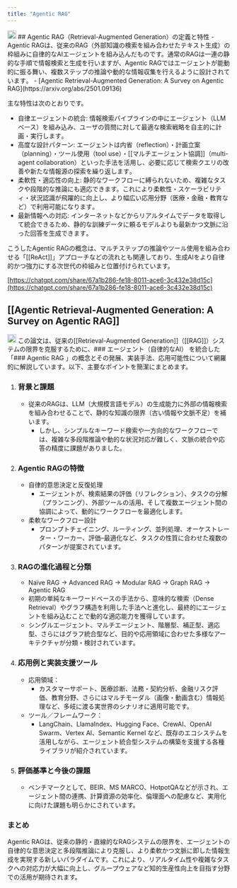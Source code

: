 ```yaml
---
title: "Agentic RAG"
---
```


<img src='https://scrapbox.io/api/pages/nishio/DR/icon' alt='DR.icon' height="19.5"/>
## Agentic RAG（Retrieval-Augmented Generation）の定義と特性
- Agentic RAGは、従来のRAG（外部知識の検索を組み合わせたテキスト生成）の枠組みに自律的なAIエージェントを組み込んだものです。通常のRAGは一連の静的な手順で情報検索と生成を行いますが、Agentic RAGではエージェントが能動的に振る舞い、複数ステップの推論や動的な情報収集を行えるように設計されています​。
    - [Agentic Retrieval-Augmented Generation: A Survey on Agentic RAG](https://arxiv.org/abs/2501.09136)

主な特性は次のとおりです。
- 自律エージェントの統合: 情報検索パイプラインの中にエージェント（LLMベース）を組み込み、ユーザの質問に対して最適な検索戦略を自主的に計画・実行します​。
- 高度な設計パターン: エージェントは内省（reflection）・計画立案（planning）・ツール使用（tool use）・[[マルチエージェント協調]]（multi-agent collaboration）といった手法を活用し、必要に応じて検索クエリの改善や新たな情報源の探索を繰り返します​。
- 柔軟性・適応性の向上: 静的なワークフローに縛られないため、複雑なタスクや段階的な推論にも適応できます。これにより柔軟性・スケーラビリティ・状況認識が飛躍的に向上し、より幅広い応用分野（医療・金融・教育など）で利用可能になります​。
- 最新情報への対応: インターネットなどからリアルタイムでデータを取得して統合できるため、静的な訓練データに頼るモデルよりも最新かつ文脈に沿った回答を生成できます​。

こうしたAgentic RAGの概念は、マルチステップの推論やツール使用を組み合わせる「[[ReAct]]」アプローチなどの流れとも関連しており、生成AIをより自律的かつ強力にする次世代の枠組みと位置付けられています。

[https://chatgpt.com/share/67a1b286-fe18-8011-ace6-3c432e38d15c](https://chatgpt.com/share/67a1b286-fe18-8011-ace6-3c432e38d15c)

## [[Agentic Retrieval-Augmented Generation: A Survey on Agentic RAG]]
<img src='https://scrapbox.io/api/pages/nishio/o3-mini-high/icon' alt='o3-mini-high.icon' height="19.5"/>
この論文は、従来の[[Retrieval-Augmented Generation]]（[[RAG]]）システムの限界を克服するために、### エージェント（自律的なAI）
を統合した「### Agentic RAG
」の概念とその発展、実装手法、応用可能性について網羅的に解説しています。以下、主要なポイントを簡潔にまとめます。

1. ### 背景と課題
    - 従来のRAGは、LLM（大規模言語モデル）の生成能力に外部の情報検索を組み合わせることで、静的な知識の限界（古い情報や文脈不足）を補います。
        - しかし、シンプルなキーワード検索や一方向的なワークフローでは、複雑な多段階推論や動的な状況対応が難しく、文脈の統合や応答の精度に課題がありました。

2. ### Agentic RAGの特徴
    - 自律的意思決定と反復処理
        - エージェントが、検索結果の評価（リフレクション）、タスクの分解（プランニング）、外部ツールの活用、そして複数エージェント間の協調によって、動的にワークフローを最適化します。
    - 柔軟なワークフロー設計
        - プロンプトチェイニング、ルーティング、並列処理、オーケストレーター・ワーカー、評価–最適化など、タスクの性質に合わせた複数のパターンが提案されています。

3. ### RAGの進化過程と分類
    - Naïve RAG → Advanced RAG → Modular RAG → Graph RAG → Agentic RAG
    - 初期の単純なキーワードベースの手法から、意味的な検索（Dense Retrieval）やグラフ構造を利用した手法へと進化し、最終的にエージェントを組み込むことで動的な適応能力を獲得しています。
    - シングルエージェント、マルチエージェント、階層型、補正型、適応型、さらにはグラフ統合型など、目的や応用領域に合わせた多様なアーキテクチャが分類・検討されています。

4. ### 応用例と実装支援ツール
    - 応用領域：
        - カスタマーサポート、医療診断、法務・契約分析、金融リスク評価、教育分野、さらにはマルチモーダル（画像・動画含む）情報処理など、多岐に渡る実世界のシナリオに適用可能です。
    - ツール／フレームワーク：
        - LangChain、LlamaIndex、Hugging Face、CrewAI、OpenAI Swarm、Vertex AI、Semantic Kernel など、既存のエコシステムを活用しながら、エージェント統合型システムの構築を支援する各種ライブラリが紹介されています。

5. ### 評価基準と今後の課題
    - ベンチマークとして、BEIR、MS MARCO、HotpotQAなどが示され、エージェント間の連携、計算資源の効率化、倫理面への配慮など、実用化に向けた課題も明らかにされています。

### まとめ
Agentic RAGは、従来の静的・直線的なRAGシステムの限界を、エージェントの自律的な意思決定と多段階推論により克服し、より柔軟かつ文脈に即した情報生成を実現する新しいパラダイムです。これにより、リアルタイム性や複雑なタスクへの対応力が大幅に向上し、グループウェアなど知的生産性向上を目指す分野での活用が期待されます。

